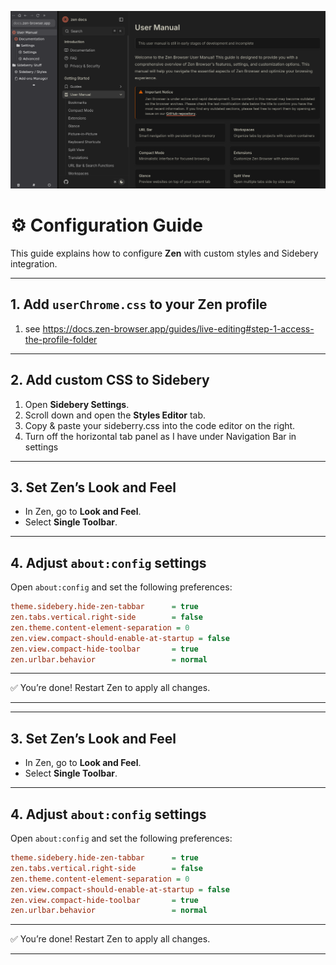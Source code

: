 ![Demo](assets/demo.png)

# ⚙️ Configuration Guide

This guide explains how to configure **Zen** with custom styles and Sidebery integration.

---

## 1. Add `userChrome.css` to your Zen profile

1. see https://docs.zen-browser.app/guides/live-editing#step-1-access-the-profile-folder

---

## 2. Add custom CSS to Sidebery

1. Open **Sidebery Settings**.
2. Scroll down and open the **Styles Editor** tab.
3. Copy & paste your sideberry.css into the code editor on the right.
4. Turn off the horizontal tab panel as I have under Navigation Bar in settings 

---

## 3. Set Zen’s Look and Feel

* In Zen, go to **Look and Feel**.
* Select **Single Toolbar**.

---

## 4. Adjust `about:config` settings

Open `about:config` and set the following preferences:

```ini
theme.sidebery.hide-zen-tabbar      = true
zen.tabs.vertical.right-side        = false
zen.theme.content-element-separation = 0
zen.view.compact-should-enable-at-startup = false
zen.view.compact-hide-toolbar       = true
zen.urlbar.behavior                 = normal
```

---

✅ You’re done! Restart Zen to apply all changes.

---



---

## 3. Set Zen’s Look and Feel

* In Zen, go to **Look and Feel**.
* Select **Single Toolbar**.

---

## 4. Adjust `about:config` settings

Open `about:config` and set the following preferences:

```ini
theme.sidebery.hide-zen-tabbar      = true
zen.tabs.vertical.right-side        = false
zen.theme.content-element-separation = 0
zen.view.compact-should-enable-at-startup = false
zen.view.compact-hide-toolbar       = true
zen.urlbar.behavior                 = normal
```

---

✅ You’re done! Restart Zen to apply all changes.

---


